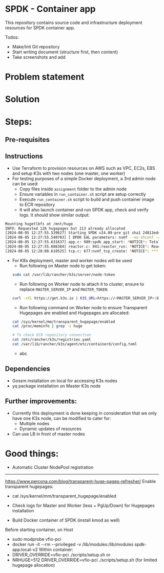 # SPDK - Container app
This repository contains source code and infrastructure deployment resources for SPDK container app.

Todos:
- Make/Init Git repository
- Start writing document (structure first, then content)
- Take screenshots and add

# Problem statement


# Solution


# Steps:
## Pre-requisites
## Instructions
- Use Terraform to provision resources on AWS such as VPC, EC2s, EBS and setup K3s with two nodes (one master, one worker)
- For testing purposes of a simple Docker deployment, a 3rd admin node can be used:
    - Copy files inside `assignment` folder to the admin node
    - Ensure variables in `run_container.sh` script are setup correctly
    - Execute `run_container.sh` script to build and push container image to ECR repository 
    - It will also launch container and run SPDK app, check and verify logs. It should show similar output:
```sh
Mounting hugetlbfs at /mnt/huge
INFO: Requested 128 hugepages but 213 already allocated 
[2024-08-05 12:27:55.539627] Starting SPDK v24.09-pre git sha1 24813ed47 / DPDK 24.03.0 initialization...
[2024-08-05 12:27:55.540703] [ DPDK EAL parameters: nvmf --no-shconf -c 0x1 -m 128 --huge-unlink --no-telemetry --log-level=lib.eal:6 --log-level=lib.cryptodev:5 --log-level=lib.power:5 --log-level=user1:6 --iova-mode=pa --base-virtaddr=0x200000000000 --match-allocations --file-prefix=spdk_pid102 ]
[2024-08-05 12:27:55.631637] app.c: 909:spdk_app_start: *NOTICE*: Total cores available: 1
[2024-08-05 12:27:55.686384] reactor.c: 941:reactor_run: *NOTICE*: Reactor started on core 0
[2024-08-05 12:28:00.610525] tcp.c: 677:nvmf_tcp_create: *NOTICE*: *** TCP Transport Init ***
```

- For K8s deployment, master and worker nodes will be used
    - Run following on Master node to get token:
    ```sh
    sudo cat /var/lib/rancher/k3s/server/node-token
    ```
    - Run following on Worker node to attach it to cluster, ensure to replace `MASTER_SERVER_IP` and `MASTER_TOKEN`:
    ```sh
    curl -sfL https://get.k3s.io | K3S_URL=https://<MASTER_SERVER_IP>:6443 K3S_TOKEN=<MASTER_TOKEN> sh -
    ```
    - Run following command on Worker node to ensure Transparent Hugepages are enabled and Hugepages are allocated:
    ```sh
    cat /sys/kernel/mm/transparent_hugepage/enabled
    cat /proc/meminfo | grep -i huge

    # To check ECR repository connection
    cat /etc/rancher/k3s/registries.yaml
    cat /var/lib/rancher/k3s/agent/etc/containerd/config.toml
    ```
    - abc

## Dependencies
- Gossm installation on local for accessing K3s nodes
- yq package installation on Master K3s node

## Further improvements:
- Currently this deployment is done keeping in consideration that we only have one K3s node, can be modified to cater for:
    - Multiple nodes
    - Dynamic updates of resources
- Can use LB in front of master nodes


# Good things:
- Automatic Cluster NodePool registration

---

https://www.percona.com/blog/transparent-huge-pages-refresher/
Enable transparent hugepages:
- cat /sys/kernel/mm/transparent_hugepage/enabled

- Check logs for Master and Worker (less + PgUp/Down) for Hugepages installation

- Build Docker container of SPDK (install kmod as well)

Before starting container, on Host
- sudo modprobe vfio-pci
- docker run -it --rm --privileged -v /lib/modules:/lib/modules spdk-app:local-v2
Within container:
- DRIVER_OVERRIDE=vfio-pci ./scripts/setup.sh
or
- NRHUGE=512 DRIVER_OVERRIDE=vfio-pci ./scripts/setup.sh (for limited hugepage allocation)


